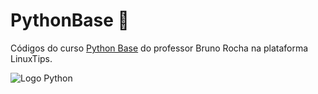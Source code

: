 # PythonBase 🐍

Códigos do curso [Python Base](https://linuxtips.io/treinamento/python-base/) do professor Bruno Rocha na plataforma LinuxTips.

![Logo Python](https://upload.wikimedia.org/wikipedia/commons/c/c3/Python-logo-notext.svg)

